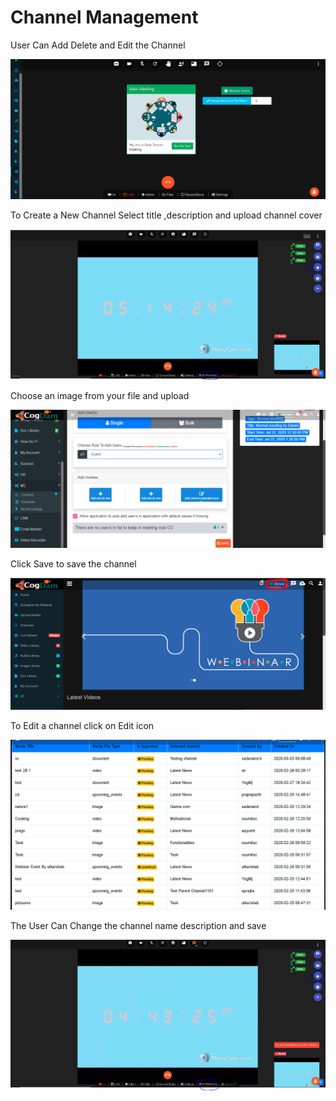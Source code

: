 # Channel Management

User Can Add Delete and Edit the Channel

![](../.gitbook/assets/image%20%28174%29.png)

To Create a New Channel Select title ,description and upload channel cover

![](../.gitbook/assets/image%20%28184%29.png)

Choose an image from your file and upload

![](../.gitbook/assets/image%20%28296%29.png)

Click Save to save the channel

![](../.gitbook/assets/image%20%2839%29.png)

To Edit a channel click on Edit icon

![](../.gitbook/assets/image%20%28239%29.png)

The User Can Change the channel name description and save

![](../.gitbook/assets/image%20%2858%29.png)

